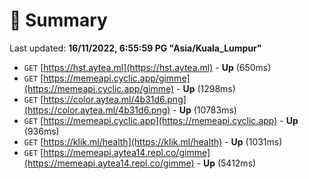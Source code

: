 # 📖 Summary
Last updated: **16/11/2022, 6:55:59 PG "Asia/Kuala_Lumpur"**

- `GET` [https://hst.aytea.ml](https://hst.aytea.ml) - **Up** (650ms)
- `GET` [https://memeapi.cyclic.app/gimme](https://memeapi.cyclic.app/gimme) - **Up** (1298ms)
- `GET` [https://color.aytea.ml/4b31d6.png](https://color.aytea.ml/4b31d6.png) - **Up** (10783ms)
- `GET` [https://memeapi.cyclic.app](https://memeapi.cyclic.app) - **Up** (936ms)
- `GET` [https://klik.ml/health](https://klik.ml/health) - **Up** (1031ms)
- `GET` [https://memeapi.aytea14.repl.co/gimme](https://memeapi.aytea14.repl.co/gimme) - **Up** (5412ms)
